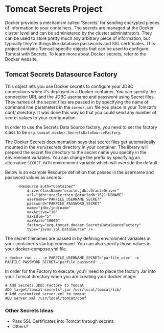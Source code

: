# Tomcat Secrets Project

Docker provides a mechanism called 'Secrets' for sending encrypted pieces of information to your 
containers. The secrets are managed at the Docker cluster level and can be administered by 
the cluster administrators. They can be used to store pretty much any arbitrary piece of information,
but typically they're things like database passwords and SSL certificates. This project contains
Tomcat-specific objects that can be used to configure Tomcat with Secrets. To learn more about 
Docker secrets, refer to the Docker website.

## Tomcat Secrets Datasource Factory

This object lets you use Docker secrets to configure your JDBC connections when it's deployed in a 
Docker container. You can specify the connection URL and the JDBC username and password using 
Secret files. They names of the secret files are passed in by specifying the name of command line 
parameters in the `server.xml` file you place in your Tomcat's conf/ directory. It was done
this way so that you could send any number of secret values to your configuration.

In order to use the Secrets Data Source factory, you need to set the factory class to be 
`org.tomcat.docker.SecretsDataSourceFactory`.

The Docker Secrets documentation says that secret files get automatically mounted in the /run/secrets 
directory in your container. The library will prepend the secret file directory to the secret name
you specify in the environment variables. You can change the prefix by specifying an alternative
`SECRET_PATH` environment variable which will override the default.

Below is an example Resource definition that passes in the username and password values as secrets.

```
      <Resource auth="Container"
          driverClassName="oracle.jdbc.OracleDriver"
          url="jdbc:oracle:thin:@oracledb:1521:DBNAME"
          username="PARFILE_USERNAME_SECRET"
          password="PARFILE_PASSWORD_SECRET"
          name="jdbc/jndiname"
          maxActive="10"
          maxIdle="5"
          maxWait="10000"
          factory="org.tomcat.docker.SecretsDataSourceFactory"
          type="javax.sql.DataSource" />
```

The secret filenames are passed in by defining environment variables in your container's startup
command. You can also specify those values in your docker-compose.yml file.

```
> docker run ... -e PARFILE_USERNAME_SECRET='parfile_user' -e PARFILE_PASSWORD_SECRET='parfile_password' ...
```

In order for the Factory to execute, you'll need to place the factory Jar into your Tomcat directory
when you are creating your docker image:

```
# Add Secrets JDBC Factory to Tomcat
ADD target/tomcat-secrets*.jar /usr/local/tomcat/lib/
# Add customized server.xml to tomcat
ADD server.xml /usr/local/tomcat/conf
```

### Other Secrets Ideas

* Pass SSL Certificates into Tomcat through secrets
* Others?

